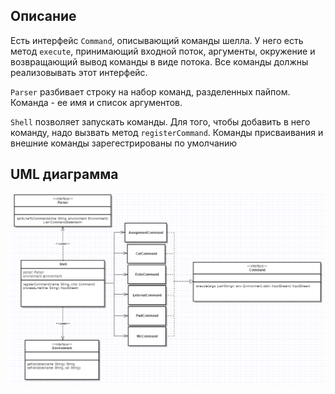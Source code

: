 ## Описание
Есть интерфейс `Command`, описывающий команды шелла. 
У него есть метод `execute`, принимающий входной поток, аргументы, окружение и возвращающий вывод команды в виде потока.
Все команды должны реализовывать этот интерфейс.

`Parser` разбивает строку на набор команд, разделенных пайпом.
Команда - ее имя и список аргументов.

`Shell` позволяет запускать команды. Для того, чтобы добавить в него команду, надо вызвать метод `registerCommand`.
Команды присваивания и внешние команды зарегестрированы по умолчанию 

## UML диаграмма
![](uml.png)